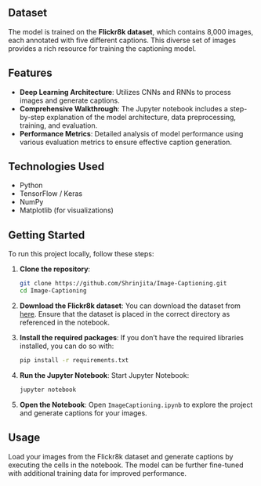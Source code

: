 ## Dataset
The model is trained on the **Flickr8k dataset**, which contains 8,000 images, each annotated with five different captions. This diverse set of images provides a rich resource for training the captioning model.

## Features
- **Deep Learning Architecture**: Utilizes CNNs and RNNs to process images and generate captions.
- **Comprehensive Walkthrough**: The Jupyter notebook includes a step-by-step explanation of the model architecture, data preprocessing, training, and evaluation.
- **Performance Metrics**: Detailed analysis of model performance using various evaluation metrics to ensure effective caption generation.

## Technologies Used
- Python
- TensorFlow / Keras
- NumPy
- Matplotlib (for visualizations)

## Getting Started
To run this project locally, follow these steps:

1. **Clone the repository**:
   ```bash
   git clone https://github.com/Shrinjita/Image-Captioning.git
   cd Image-Captioning
   ```

2. **Download the Flickr8k dataset**:
   You can download the dataset from [here](http://web.engr.illinois.edu/~bplumme2/Flickr8k_Dataset.htm). Ensure that the dataset is placed in the correct directory as referenced in the notebook.

3. **Install the required packages**:
   If you don’t have the required libraries installed, you can do so with:
   ```bash
   pip install -r requirements.txt
   ```

4. **Run the Jupyter Notebook**:
   Start Jupyter Notebook:
   ```bash
   jupyter notebook
   ```

5. **Open the Notebook**:
   Open `ImageCaptioning.ipynb` to explore the project and generate captions for your images.

## Usage
Load your images from the Flickr8k dataset and generate captions by executing the cells in the notebook. The model can be further fine-tuned with additional training data for improved performance.
